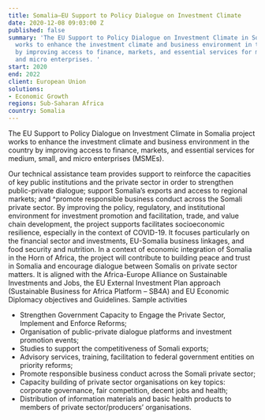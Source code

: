```yaml
---
title: Somalia—EU Support to Policy Dialogue on Investment Climate
date: 2020-12-08 09:03:00 Z
published: false
summary: 'The EU Support to Policy Dialogue on Investment Climate in Somalia project
  works to enhance the investment climate and business environment in the country
  by improving access to finance, markets, and essential services for medium, small,
  and micro enterprises. '
start: 2020
end: 2022
client: European Union
solutions:
- Economic Growth
regions: Sub-Saharan Africa
country: Somalia
---
```


The EU Support to Policy Dialogue on Investment Climate in Somalia project works to enhance the investment climate and business environment in the country by improving access to finance, markets, and essential services for medium, small, and micro enterprises (MSMEs). 

Our technical assistance team provides support to reinforce the capacities of key public institutions and the private sector in order to strengthen public-private dialogue; support Somalia’s exports and access to regional markets; and ^promote responsible business conduct across the Somali private sector.
By improving the policy, regulatory, and institutional environment for investment promotion and facilitation, trade, and value chain development, the project supports facilitates socioeconomic resilience, especially in the context of COVID-19. It focuses particularly on the financial sector and investments, EU-Somalia business linkages, and food security and nutrition.
In a context of economic integration of Somalia in the Horn of Africa, the project will contribute to building peace and trust in Somalia and encourage dialogue between Somalis on private sector matters. It is aligned with the Africa-Europe Alliance on Sustainable Investments and Jobs, the EU External Investment Plan approach (Sustainable Business for Africa Platform – SB4A) and EU Economic Diplomacy objectives and Guidelines.
Sample activities
-	Strengthen Government Capacity to Engage the Private Sector, Implement and Enforce Reforms;
-	Organisation of public-private dialogue platforms and investment promotion events;
-	Studies to support the competitiveness of Somali exports;
-	Advisory services, training, facilitation to federal government entities on priority reforms;
-	Promote responsible business conduct across the Somali private sector;
-	Capacity building of private sector organisations on key topics: corporate governance, fair competition, decent jobs and health;
-	Distribution of information materials and basic health products to members of private sector/producers’ organisations. 

